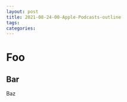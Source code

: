 ```yaml
---
layout: post
title: 2021-08-24-00-Apple-Podcasts-outline
tags: 
categories: 
---
```


# Foo

## Bar

Baz